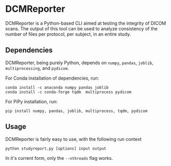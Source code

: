 # DCMReporter 
DCMReporter is a Python-based CLI aimed at testing the integrity of DICOM scans. The output of this tool can be used to analyze
consistency of the number of files per protocol, per subject, in an entire study.

## Dependencies
DCMReporter, being purely Python, depends on `numpy`, `pandas`, `joblib`, `multiprocessing`, and `pydicom`.

For Conda installation of dependencies, run:

```
conda install -c anaconda numpy pandas joblib
conda install -c conda-forge tqdm  multiprocess pydicom
```

For PiPy installation, run:
```
pip install numpy, pandas, joblib, multiprocess, tqdm, pydicom
```

## Usage
DCMReporter is fairly easy to use, with the following run context
```
python studyreport.py [options] input output
```

In it's current form, only the `--nthreads` flag works.